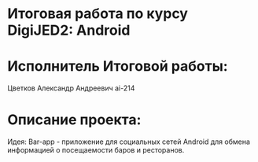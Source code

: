 # Итоговая работа по курсу DigiJED2: Android
# Исполнитель Итоговой работы:
Цветков Александр Андреевич ai-214
# Описание проекта:
Идея: Bar-app - приложение для социальных сетей Android для обмена информацией о посещаемости баров и ресторанов.
